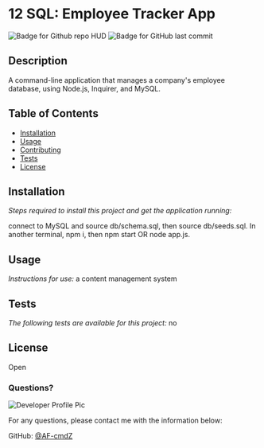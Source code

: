 # 12 SQL: Employee Tracker App

![Badge for Github repo HUD](https://img.shields.io/github/languages/top/AF-cmdZ/employee-tracker-app?style=flat&logo=appveyor) ![Badge for GitHub last commit](https://img.shields.io/github/last-commit/AF-cmdZ/employee-tracker-app?style=flat&logo=appveyor)

## Description
A command-line application that manages a company's employee database, using Node.js, Inquirer, and MySQL.
## Table of Contents
* [Installation](#installation)
* [Usage](#usage)
* [Contributing](#contributing)
* [Tests](#tests)
* [License](#license)
## Installation

*Steps required to install this project and get the application running:*

connect to MySQL and source db/schema.sql, then source db/seeds.sql. In another terminal, npm i, then npm start OR node app.js.
 ## Usage
*Instructions for use:*
a content management system

## Tests
*The following tests are available for this project:*
no

## License
Open

### Questions?
![Developer Profile Pic](https://avatars.githubusercontent.com/u/80429715?v=4)

For any questions, please contact me with the information below:

GitHub: [@AF-cmdZ](https://api.github.com/users/AF-cmdZ)

